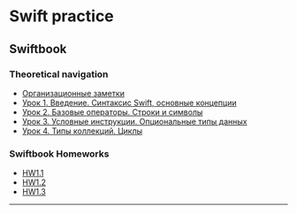 
# Swift practice
<span style="color:red"> </span>

## Swiftbook

### Theoretical navigation

- [Организационные заметки](Notes/Swiftbook/org_notes.md)
- [Урок 1. Введение. Синтаксис Swift, основные концепции](Notes/Swiftbook/Swift/1.md)
- [Урок 2. Базовые операторы. Строки и символы](Notes/Swiftbook/Swift/2.md)
- [Урок 3. Условные инструкции. Опциональные типы данных]()
- [Урок 4. Типы коллекций. Циклы]()

### Swiftbook Homeworks

- [HW1.1](Homeworks_swiftbook/Part1_Swift/Lesson_1.2/HW1.1.playground/Pages)
- [HW1.2](Homeworks_swiftbook/Part1_Swift/Lesson_1.3/HW1.2.playground/Contents.swift)
- [HW1.3](Homeworks_swiftbook/Part1_Swift/Lesson_1.4/HW1.3.playground/Pages)


---